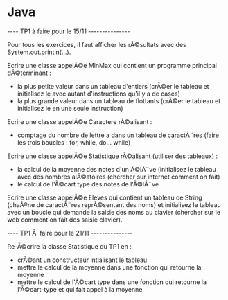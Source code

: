 # Java

---- TP1 à faire pour le 15/11 ---------------

Pour tous les exercices, il faut afficher les rÃ©sultats avec des System.out.println(...).

Ecrire une classe appelÃ©e MinMax qui contient un programme principal dÃ©terminant :
  - la plus petite valeur dans un tableau d'entiers (crÃ©er le tableau et initialisez le avec autant d'instructions qu'il y a de cases)
  - la plus grande valeur dans un tableau de flottants (crÃ©er le tableau et initialisez le en une seule instruction)
  
Ecrire une classe appelÃ©e Caractere rÃ©alisant :
  - comptage du nombre de lettre a dans un tableau de caractÃ¨res (faire les trois boucles : for, while, do... while)
  
Ecrire une classe appelÃ©e Statistique rÃ©alisant (utiliser des tableaux) :
  - la calcul de la moyenne des notes d'un Ã©lÃ¨ve (initialisez le tableau avec des nombres alÃ©atoires (chercher sur internet comment on fait)
  - le calcul de l'Ã©cart type des notes de l'Ã©lÃ¨ve

Ecrire une classe appelÃ©e Eleves qui contient un tableau de String (chaÃ®ne de caractÃ¨res reprÃ©sentant des noms) et initialisez le tableau avec un boucle qui demande la saisie des noms au clavier (chercher sur le web comment on fait des saisie clavier).

---- TP1 Ã  faire pour le 21/11 ---------------

Re-Ã©crire la classe Statistique du TP1 en :
 - crÃ©ant un constructeur intialisant le tableau
 - mettre le calcul de la moyenne dans une fonction qui retourne la moyenne
 - mettre le calcul de l'Ã©cart type dans une fonction qui retourne la l'Ã©cart-type et qui fait appel à la moyenne
